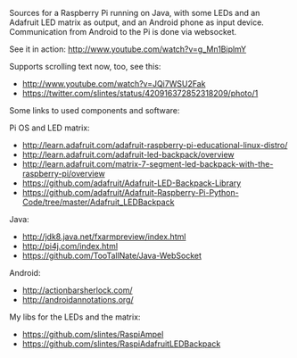 Sources for a Raspberry Pi running on Java, with some LEDs and an Adafruit LED matrix as output, and an Android phone as input device. Communication from Android to the Pi is done via websocket.

See it in action: http://www.youtube.com/watch?v=g_Mn1BiplmY

Supports scrolling text now, too, see this:
* http://www.youtube.com/watch?v=JQi7WSU2Fak
* https://twitter.com/slintes/status/420916372852318209/photo/1

Some links to used components and software:

Pi OS and LED matrix:
* http://learn.adafruit.com/adafruit-raspberry-pi-educational-linux-distro/
* http://learn.adafruit.com/adafruit-led-backpack/overview
* http://learn.adafruit.com/matrix-7-segment-led-backpack-with-the-raspberry-pi/overview
* https://github.com/adafruit/Adafruit-LED-Backpack-Library
* https://github.com/adafruit/Adafruit-Raspberry-Pi-Python-Code/tree/master/Adafruit_LEDBackpack

Java:
* http://jdk8.java.net/fxarmpreview/index.html
* http://pi4j.com/index.html
* https://github.com/TooTallNate/Java-WebSocket

Android:
* http://actionbarsherlock.com/
* http://androidannotations.org/

My libs for the LEDs and the matrix:
* https://github.com/slintes/RaspiAmpel
* https://github.com/slintes/RaspiAdafruitLEDBackpack


